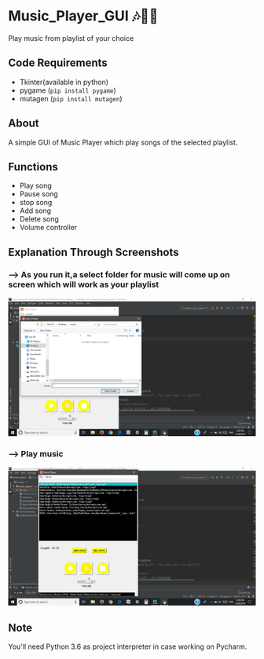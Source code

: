 # Music_Player_GUI 🎶👩‍💻
Play music from playlist of your choice

## Code Requirements
- Tkinter(available in python)
- pygame (`pip install pygame`)
- mutagen (`pip install mutagen`)

## About
A simple GUI of Music Player which play songs of the selected playlist.

## Functions
- Play song
- Pause song
- stop song
- Add song
- Delete song
- Volume controller

## Explanation Through Screenshots
### --> As you run it,a select folder for music will come up on screen which will work as your playlist

<img src="Screenshot_mp1.png">

### --> Play music

<img src="Screenshot_mp2.png">

## Note
You'll need Python 3.6 as project interpreter in case working on Pycharm.


